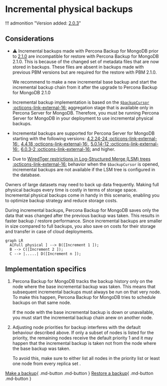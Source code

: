 # Incremental physical backups

!!! admonition "Version added: [2.0.3](../release-notes/2.0.3.md)"

## Considerations

* :warning: Incremental backups made with Percona Backup for MongoDB prior to [2.1.0](../release-notes/2.1.0.md) are incompatible for restore with Percona Backup for MongoDB 2.1.0. This is because of the changed set of metadata files that are now stored in backups. These files are absent in backups made with previous PBM versions but are required for the restore with PBM 2.1.0.

    We recommend to make a new incremental base backup and start the incremental backup chain from it after the upgrade to Percona Backup for MongoDB 2.1.0 

* Incremental backup implementation is based on the [`$backupCursor` :octicons-link-external-16:](https://docs.percona.com/percona-server-for-mongodb/latest/backup-cursor.html) aggregation stage that is available only in Percona Server for MongoDB. Therefore, you must be running Percona Server for MongoDB in your deployment to use incremental physical backups.
* Incremental backups are supported for Percona Server for MongoDB starting with the following versions: [4.2.24-24 :octicons-link-external-16:](https://docs.percona.com/percona-server-for-mongodb/4.2/release_notes/4.2.24-24.html), [4.4.18 :octicons-link-external-16:](https://docs.percona.com/percona-server-for-mongodb/4.4/release_notes/4.4.18-18.html), [5.0.14-12 :octicons-link-external-16:](https://docs.percona.com/percona-server-for-mongodb/5.0/release_notes/5.0.14-12.html), [6.0.3-2 :octicons-link-external-16:](https://docs.percona.com/percona-server-for-mongodb/6.0/release_notes/6.0.3-2.html) and higher. 
* Due to [WiredTger restrictions in Log-Structured Merge (LSM) trees :octicons-link-external-16:](https://source.wiredtiger.com/develop/backup.html#backup_incremental-block) behavior when the `$backupCursor` is opened, incremental backups are not available if the LSM tree is configured in the database.

Owners of large datasets may need to back up data frequently. Making full physical backups every time is costly in terms of storage space. Incremental physical backups come in handy in this scenario, enabling you to optimize backup strategy and reduce storage costs.

During incremental backups, Percona Backup for MongoDB saves only the data that was changed after the previous backup was taken. This results in faster backup / restore performance. Since incremental backups are smaller in size compared to full backups, you also save on costs for their storage and transfer in case of cloud deployments.

```mermaid
graph LR
  A[Full physical ] --> B([Increment 1 ]);
  B --> C([Increment 2 ]);
  C --> |.....| D([Increment n ]);
```

## Implementation specifics

1. Percona Backup for MongoDB tracks the backup history only on the node where the base incremental backup was taken. This means that subsequent incremental backups must always be run on that very node. To make this happen, Percona Backup for MongoDB tries to schedule backups on that same node.

    If the node with the base incremental backup is down or unavailable, you must start the incremental backup chain anew on another node.

2. Adjusting node priorities for backup interferes with the default behaviour described above. If only a subset of nodes is listed for the priority, the remaining nodes receive the default priority 1 and it may happen that the incremental backup is taken not from the node where the base backup was taken. 

    To avoid this, make sure to either list all nodes in the priority list or  least one node from every replica set .

[Make a backup](../usage/start-backup.md){ .md-button .md-button }
[Restore a backup](../usage/restore.md){ .md-button .md-button }


